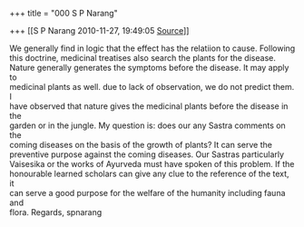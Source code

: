 +++
title = "000 S P Narang"

+++
[[S P Narang	2010-11-27, 19:49:05 [Source](https://groups.google.com/g/bvparishat/c/vnfJK5MRJ98)]]



We generally find in logic that the effect has the relatiion to cause. Following  
this doctrine, medicinal treatises also search the plants for the disease.  
Nature generally generates the symptoms before the disease. It may apply to  
medicinal plants as well. due to lack of observation, we do not predict them. I  
have observed that nature gives the medicinal plants before the disease in the  
garden or in the jungle. My question is: does our any Sastra comments on the  
coming diseases on the basis of the growth of plants? It can serve the  
preventive purpose against the coming diseases. Our Sastras particularly  
Vaisesika or the works of Ayurveda must have spoken of this problem. If the  
honourable learned scholars can give any clue to the reference of the text, it  
can serve a good purpose for the welfare of the humanity including fauna and  
flora. Regards, spnarang

  

